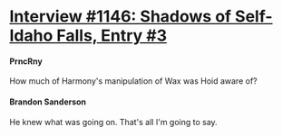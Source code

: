 # [Interview #1146: Shadows of Self-Idaho Falls, Entry #3](https://www.theoryland.com/intvmain.php?i=1146#3)

#### PrncRny

How much of Harmony's manipulation of Wax was Hoid aware of?

#### Brandon Sanderson

He knew what was going on. That's all I'm going to say.

